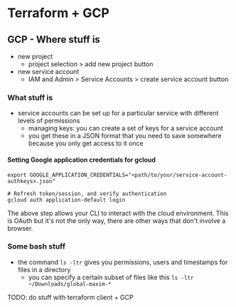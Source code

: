 # Terraform + GCP

## GCP - Where stuff is
- new project
    - project selection > add new project button
- new service account
    - IAM and Admin > Service Accounts > create service account button

### What stuff is
- service accounts can be set up for a particular service with different levels of permissions
    - managing keys: you can create a set of keys for a service account
    - you get these in a JSON format that you need to save somewhere because you only get access to it once

#### Setting Google application credentials for gcloud
```
export GOOGLE_APPLICATION_CREDENTIALS="<path/to/your/service-account-authkeys>.json"

# Refresh token/session, and verify authentication
gcloud auth application-default login
```

The above step allows your CLI to interact with the cloud environment. This is OAuth but it's not the only way, there are other ways that don't involve a browser.

### Some bash stuff
- the command `ls -ltr` gives you permissions, users and timestamps for files in a directory
    - you can specify a certain subset of files like this `ls -ltr ~/Downloads/global-maxim-*`

TODO: do stuff with terraform client + GCP